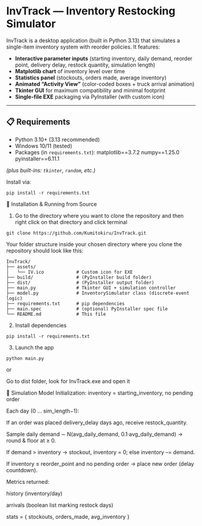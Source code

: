 # InvTrack — Inventory Restocking Simulator

InvTrack is a desktop application (built in Python 3.13) that simulates a single-item inventory system with reorder policies. It features:

- **Interactive parameter inputs** (starting inventory, daily demand, reorder point, delivery delay, restock quantity, simulation length)  
- **Matplotlib chart** of inventory level over time  
- **Statistics panel** (stockouts, orders made, average inventory)  
- **Animated “Activity View”** (color-coded boxes + truck arrival animation)  
- **Tkinter GUI** for maximum compatibility and minimal footprint  
- **Single-file EXE** packaging via PyInstaller (with custom icon)  

---

## 📋 Requirements

- Python 3.10+ (3.13 recommended)  
- Windows 10/11 (tested)  
- Packages (in `requirements.txt`):
matplotlib==3.7.2
numpy==1.25.0
pyinstaller==6.11.1

*(plus built-ins: `tkinter`, `random`, etc.)*

Install via:

```terminal
pip install -r requirements.txt
```

🔧 Installation & Running from Source
1. Go to the directory where you want to clone the repository and then right click on that directory and click terminal
```terminal
git clone https://github.com/Kumitokiru/InvTrack.git
```

Your folder structure inside your chosen directory where you clone the repository should look like this:


```terminal
InvTrack/
├── assets/
│   └── IV.ico            # Custom icon for EXE
├── build/                # (PyInstaller build folder)
├── dist/                 # (PyInstaller output folder)
├── main.py               # Tkinter GUI + simulation controller
├── model.py              # InventorySimulator class (discrete-event logic)
├── requirements.txt      # pip dependencies
├── main.spec             # (optional) PyInstaller spec file
└── README.md             # This file
```

2. Install dependencies
```terminal
pip install -r requirements.txt
```

3. Launch the app
```terminal
python main.py
```

or 

Go to dist folder, look for InvTrack.exe and open it


🧪 Simulation Model
Initialization: inventory = starting_inventory, no pending order

Each day (0 … sim_length−1):

If an order was placed delivery_delay days ago, receive restock_quantity.

Sample daily demand ∼ N(avg_daily_demand, 0.1·avg_daily_demand) → round & floor at ≥ 0.

If demand > inventory → stockout, inventory = 0; else inventory –= demand.

If inventory ≤ reorder_point and no pending order → place new order (delay countdown).

Metrics returned:

history (inventory/day)

arrivals (boolean list marking restock days)

stats = { stockouts, orders_made, avg_inventory }
